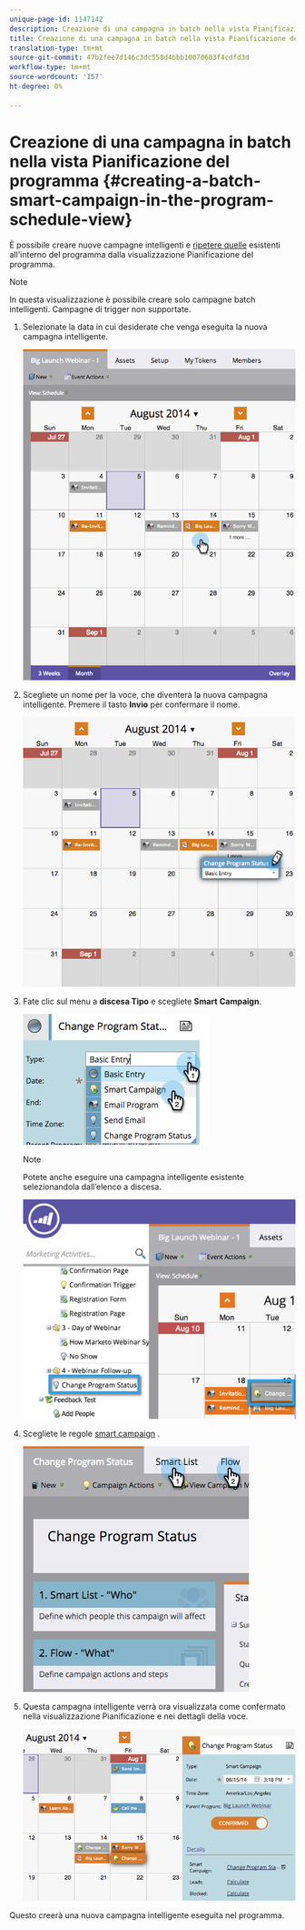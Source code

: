 ```yaml
---
unique-page-id: 1147142
description: Creazione di una campagna in batch nella vista Pianificazione programma - Documenti Marketo - Documentazione prodotto
title: Creazione di una campagna in batch nella vista Pianificazione del programma
translation-type: tm+mt
source-git-commit: 47b2fee7d146c3dc558d4bbb10070683f4cdfd3d
workflow-type: tm+mt
source-wordcount: '157'
ht-degree: 0%

---
```



# Creazione di una campagna in batch nella vista Pianificazione del programma {#creating-a-batch-smart-campaign-in-the-program-schedule-view}

È possibile creare nuove campagne intelligenti e [ripetere quelle](rerun-a-smart-campaign-in-the-program-schedule-view.md) esistenti all&#39;interno del programma dalla visualizzazione Pianificazione del programma.

>[!NOTE]
>
>In questa visualizzazione è possibile creare solo campagne batch intelligenti. Campagne di trigger non supportate.

1. Selezionate la data in cui desiderate che venga eseguita la nuova campagna intelligente.

   ![](assets/image2014-9-23-15-3a28-3a20.png)

1. Scegliete un nome per la voce, che diventerà la nuova campagna intelligente. Premere il tasto **Invio** per confermare il nome.

   ![](assets/image2014-9-23-15-3a28-3a28.png)

1. Fate clic sul menu a **discesa Tipo** e scegliete **Smart** **Campaign**.

   ![](assets/typechoose.png)

   >[!NOTE]
   >
   >Potete anche eseguire una campagna intelligente esistente selezionandola dall’elenco a discesa.

   ![](assets/four.png)

1. Scegliete le regole [smart campaign](../../../../product-docs/core-marketo-concepts/smart-campaigns/creating-a-smart-campaign/create-a-new-smart-campaign.md) .

   ![](assets/changeprogramstatus-hands.png)

1. Questa campagna intelligente verrà ora visualizzata come confermato nella visualizzazione Pianificazione e nei dettagli della voce.

   ![](assets/image2014-9-23-15-3a29-3a57.png)

Questo creerà una nuova campagna intelligente eseguita nel programma.